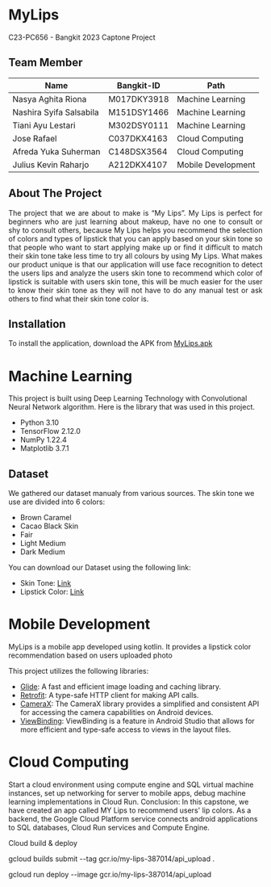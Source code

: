 # MyLips
C23-PC656 - Bangkit 2023 Captone Project

## Team Member 
| Name	| Bangkit-ID	| Path |
| ---  | ---  | --- |
| Nasya Aghita Riona | M017DKY3918  | Machine Learning |
| Nashira Syifa Salsabila | M151DSY1466  | Machine Learning |
| Tiani Ayu Lestari | M302DSY0111  | Machine Learning |
| Jose Rafael | C037DKX4163  | Cloud Computing |
| Afreda Yuka Suherman | C148DSX3564  | Cloud Computing |
| Julius Kevin Raharjo | A212DKX4107  | Mobile Development |

## About The Project
<div style="text-align: justify">The project that we are about to make is “My Lips”. My Lips is perfect for beginners who are just learning about makeup, have no one to consult or shy to consult others, because My Lips helps you recommend the selection of colors and types of lipstick that you can apply based on your skin tone so that people who want to start applying make up or find it difficult to match their skin tone take less time to try all colours by using My Lips. What makes our product unique is that our application will use face recognition to detect the users lips and analyze the users skin tone to recommend which color of lipstick is suitable with users skin tone, this will be much easier for the user to know their skin tone as they will not have to do any manual test or ask others to find what their skin tone color is.</div>

## Installation
To install the application, download the APK from [MyLips.apk](https://github.com/afredaYukaa/mylips/blob/main/MyLips.apk)



# Machine Learning
This project is built using Deep Learning Technology with Convolutional Neural Network algorithm. Here is the library that was used in this project.

- Python 3.10
- TensorFlow 2.12.0
- NumPy 1.22.4
- Matplotlib 3.7.1

## Dataset

We gathered our dataset manualy from various sources. The skin tone we use are divided into 6 colors:
- Brown Caramel
- Cacao Black Skin
- Fair
- Light Medium 
- Dark Medium 

You can download our Dataset using the following link:
- Skin Tone: [Link](https://drive.google.com/file/d/1aTdDH-M_G0ukOrk7NOKLzCYcXWzgqGRT)
- Lipstick Color: [Link](https://drive.google.com/file/d/1dYU4EqqLljnqWNBBeXYZ_LvBJRfcTkXA/view?usp=sharing)


# Mobile Development
MyLips is a mobile app developed using kotlin. It provides a lipstick color recommendation based on users uploaded photo

This project utilizes the following libraries:

- [Glide](https://github.com/bumptech/glide): A fast and efficient image loading and caching library.
- [Retrofit](https://square.github.io/retrofit/): A type-safe HTTP client for making API calls.
- [CameraX](https://developer.android.com/training/camerax): The CameraX library provides a simplified and consistent API for accessing the camera capabilities on Android devices.
- [ViewBinding](https://developer.android.com/topic/libraries/view-binding): ViewBinding is a feature in Android Studio that allows for more efficient and type-safe access to views in the layout files.

 # Cloud Computing
Start a cloud environment using compute engine and SQL virtual machine instances, set up networking for server to mobile apps, debug machine learning implementations in Cloud Run. Conclusion: In this capstone, we have created an app called MY Lips to recommend users' lip colors. As a backend, the Google Cloud Platform service connects android applications to SQL databases, Cloud Run services and Compute Engine.


  Cloud build & deploy

gcloud builds submit --tag gcr.io/my-lips-387014/api_upload .

gcloud run deploy --image gcr.io/my-lips-387014/api_upload

